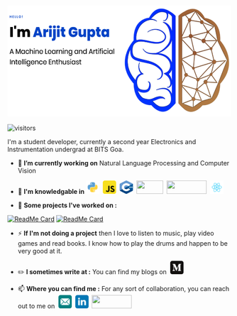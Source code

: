 <p align="center">
  <a href="https://arijitgupta42.github.io/">
    <img src="https://github.com/arijitgupta42/arijitgupta42/blob/master/images/intro.png" width="600" height="250">
  </a>
</p>

<!--![Hits](https://hitcounter.pythonanywhere.com/count/tag.svg?url=https%3A%2F%2Fgithub.com%2Farijitgupta42%2Farijitgupta42%2Fblob%2Fmaster%2FREADME.md) -->
![visitors](https://visitor-badge.glitch.me/badge?page_id=arijitgupta42/arijigupta42)

I'm a student developer, currently a second year Electronics and Instrumentation undergrad at BITS Goa.

- 🔭 **I’m currently working on** Natural Language Processing and Computer Vision

- 💬 **I'm knowledgable in** [<img src="https://github.com/edent/SuperTinyIcons/blob/master/images/svg/python.svg" width="30" height="30">](https://github.com/arijitgupta42/)
&nbsp;[<img src="https://github.com/edent/SuperTinyIcons/blob/master/images/svg/javascript.svg" width="30" height="30">](https://github.com/arijitgupta42/)
&nbsp;[<img src="https://github.com/arijitgupta42/arijitgupta42/blob/master/images/cpp.svg" width="30" height="30">](https://github.com/arijitgupta42/)
&nbsp;[<img src="https://github.com/valohai/ml-logos/blob/master/pytorch.svg" width="60" height="30">](https://github.com/arijitgupta42/)
&nbsp;[<img src="https://github.com/valohai/ml-logos/blob/master/tensorflow-layout.svg" width="90" height="30">](https://github.com/arijitgupta42/)
&nbsp;[<img src="https://github.com/edent/SuperTinyIcons/blob/master/images/svg/react.svg" width="30" height="30">](https://github.com/arijitgupta42/)

- 🌱 **Some projects I've worked on :** 


[![ReadMe Card](https://github-readme-stats.vercel.app/api/pin/?username=arijitgupta42&repo=ChainVoter)](https://github.com/arijitgupta42/ChainVoter)
[![ReadMe Card](https://github-readme-stats.vercel.app/api/pin/?username=arijitgupta42&repo=Forest-Cover-Classification)](https://github.com/arijitgupta42/Forest-Cover-Classification)

- ⚡ **If I'm not doing a project** then I love to listen to music, play video games and read books. I know how to play the drums and happen to be very good at it.

- ✏️ **I sometimes write at :** You can find my blogs on &nbsp;[<img src="https://github.com/edent/SuperTinyIcons/blob/master/images/svg/medium.svg" width="30" height="30">](https://medium.com/@arijitgupta42)

- 📫 **Where you can find me :** For any sort of collaboration, you can reach out to me on &nbsp;[<img src="https://github.com/edent/SuperTinyIcons/blob/master/images/svg/email.svg" width="30" height="30">](mailto:arijitgupta2000@gail.com)&nbsp;&nbsp;[<img src="https://github.com/edent/SuperTinyIcons/blob/master/images/svg/linkedin.svg" width="30" height="30">](https://www.linkedin.com/in/arijitgupta42/)&nbsp;&nbsp;[<img src="https://www.kaggle.com/static/images/site-logo.png" width="90" height="30">](https://www.kaggle.com/synysterjeet)


<!-- The rights to all the logos used in this belong to their original owners -->
